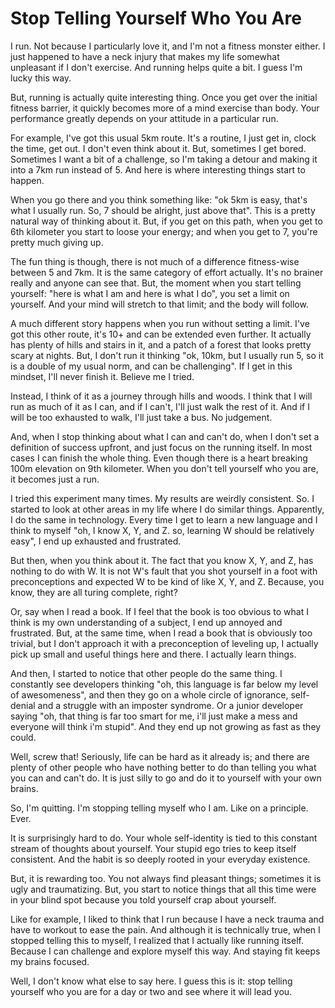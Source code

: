# Stop Telling Yourself Who You Are

I run. Not because I particularly love it, and I'm not a fitness monster either.
I just happened to have a neck injury that makes my life somewhat unpleasant if
I don't exercise. And running helps quite a bit. I guess I'm lucky this way.

But, running is actually quite interesting thing. Once you get over the initial
fitness barrier, it quickly becomes more of a mind exercise than body. Your
performance greatly depends on your attitude in a particular run.

For example, I've got this usual 5km route. It's a routine, I just get in, clock
the time, get out. I don't even think about it. But, sometimes I get bored.
Sometimes I want a bit of a challenge, so I'm taking a detour and making it into
a 7km run instead of 5. And here is where interesting things start to happen.

When you go there and you think something like: "ok 5km is easy, that's what I
usually run. So, 7 should be alright, just above that". This is a pretty natural
way of thinking about it. But, if you get on this path, when you get to 6th
kilometer you start to loose your energy; and when you get to 7, you're pretty
much giving up.

The fun thing is though, there is not much of a difference fitness-wise between
5 and 7km. It is the same category of effort actually. It's no brainer really and
anyone can see that. But, the moment when you start telling yourself: "here is
what I am and here is what I do", you set a limit on yourself. And your mind
will stretch to that limit; and the body will follow.

A much different story happens when you run without setting a limit. I've got
this other route, it's 10+ and can be extended even further. It actually has
plenty of hills and stairs in it, and a patch of a forest that looks pretty
scary at nights. But, I don't run it thinking "ok, 10km, but I usually run 5,
so it is a double of my usual norm, and can be challenging". If I get in this
mindset, I'll never finish it. Believe me I tried.

Instead, I think of it as a journey through hills and woods. I think that I will
run as much of it as I can, and if I can't, I'll just walk the rest of it. And
if I will be too exhausted to walk, I'll just take a bus. No judgement.

And, when I stop thinking about what I can and can't do, when I don't set a
definition of success upfront, and just focus on the running itself. In most
cases I can finish the whole thing. Even though there is a heart breaking 100m
elevation on 9th kilometer. When you don't tell yourself who you are, it becomes
just a run.

I tried this experiment many times. My results are weirdly consistent. So. I
started to look at other areas in my life where I do similar things. Apparently,
I do the same in technology. Every time I get to learn a new language and I think
to myself "oh, I know X, Y, and Z. so, learning W should be relatively easy",
I end up exhausted and frustrated.

But then, when you think about it. The fact that you know X, Y, and Z, has nothing
to do with W. It is not W's fault that you shot yourself in a foot with preconceptions
and expected W to be kind of like X, Y, and Z. Because, you know, they are all
turing complete, right?

Or, say when I read a book. If I feel that the book is too obvious to what I think
is my own understanding of a subject, I end up annoyed and frustrated. But, at
the same time, when I read a book that is obviously too trivial, but I don't
approach it with a preconception of leveling up, I actually pick up small and
useful things here and there. I actually learn things.

And then, I started to notice that other people do the same thing. I constantly
see developers thinking "oh, this language is far below my level of awesomeness",
and then they go on a whole circle of ignorance, self-denial and a struggle with
an imposter syndrome. Or a junior developer saying "oh, that thing is far too
smart for me, i'll just make a mess and everyone will think i'm stupid". And they
end up not growing as fast as they could.

Well, screw that! Seriously, life can be hard as it already is; and there are
plenty of other people who have nothing better to do than telling you what you
can and can't do. It is just silly to go and do it to yourself with your own
brains.

So, I'm quitting. I'm stopping telling myself who I am. Like on a principle. Ever.

It is surprisingly hard to do. Your whole self-identity is tied to this constant
stream of thoughts about yourself. Your stupid ego tries to keep itself consistent.
And the habit is so deeply rooted in your everyday existence.

But, it is rewarding too. You not always find pleasant things; sometimes it
is ugly and traumatizing. But, you start to notice things that all this time
were in your blind spot because you told yourself crap about yourself.

Like for example, I liked to think that I run because I have a neck trauma and
have to workout to ease the pain. And although it is technically true, when I
stopped telling this to myself, I realized that I actually like running itself.
Because I can challenge and explore myself this way. And staying fit keeps my
brains focused.

Well, I don't know what else to say here. I guess this is it: stop telling
yourself who you are for a day or two and see where it will lead you.
